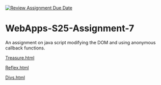 [![Review Assignment Due Date](https://classroom.github.com/assets/deadline-readme-button-22041afd0340ce965d47ae6ef1cefeee28c7c493a6346c4f15d667ab976d596c.svg)](https://classroom.github.com/a/44LzP_Z4)
# WebApps-S25-Assignment-7
An assignment on java script modifying the DOM and using anonymous callback functions.

[Treasure.html](https://44-563-webapps-s25.github.io/44563-webapps-s25-assignment7-Tdrydale/treasure.html)

[Reflex.html](https://44-563-webapps-s25.github.io/44563-webapps-s25-assignment7-Tdrydale/reflex.html)

[Divs.html](https://44-563-webapps-s25.github.io/44563-webapps-s25-assignment7-Tdrydale/divs.html)
